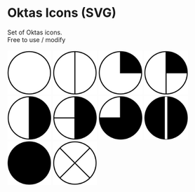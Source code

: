 # Oktas Icons (SVG)
Set of Oktas icons. <br>
Free to use / modify
<br>
<br>
<img src="https://github.com/Fyruz/oktas-icons/blob/main/oktas_0.svg" width="100" height="100" />
<img src="https://github.com/Fyruz/oktas-icons/blob/main/oktas_1.svg" width="100" height="100" />
<img src="https://github.com/Fyruz/oktas-icons/blob/main/oktas_2.svg" width="100" height="100" />
<img src="https://github.com/Fyruz/oktas-icons/blob/main/oktas_3.svg" width="100" height="100" />
<img src="https://github.com/Fyruz/oktas-icons/blob/main/oktas_4.svg" width="100" height="100" />
<img src="https://github.com/Fyruz/oktas-icons/blob/main/oktas_5.svg" width="100" height="100" />
<img src="https://github.com/Fyruz/oktas-icons/blob/main/oktas_6.svg" width="100" height="100" />
<img src="https://github.com/Fyruz/oktas-icons/blob/main/oktas_7.svg" width="100" height="100" />
<img src="https://github.com/Fyruz/oktas-icons/blob/main/oktas_8.svg" width="100" height="100" />
<img src="https://github.com/Fyruz/oktas-icons/blob/main/oktas_9.svg" width="100" height="100" />
